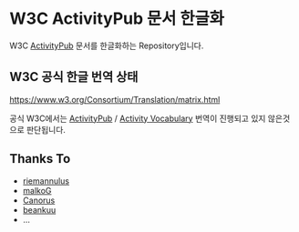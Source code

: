 # W3C ActivityPub 문서 한글화

W3C [ActivityPub](https://www.w3.org/TR/activitypub) 문서를 한글화하는 Repository입니다.

## W3C 공식 한글 번역 상태
https://www.w3.org/Consortium/Translation/matrix.html

공식 W3C에서는 
[ActivityPub](https://www.w3.org/TR/activitypub/) / 
[Activity Vocabulary](https://www.w3.org/TR/activitystreams-vocabulary) 
번역이 진행되고 있지 않은것으로 판단됩니다.

## Thanks To
- [riemannulus](https://github.com/riemannulus/)
- [malkoG](https://github.com/malkoG)
- [Canorus](https://github.com/Canorus)
- [beankuu](https://github.com/beankuu/)
- ...